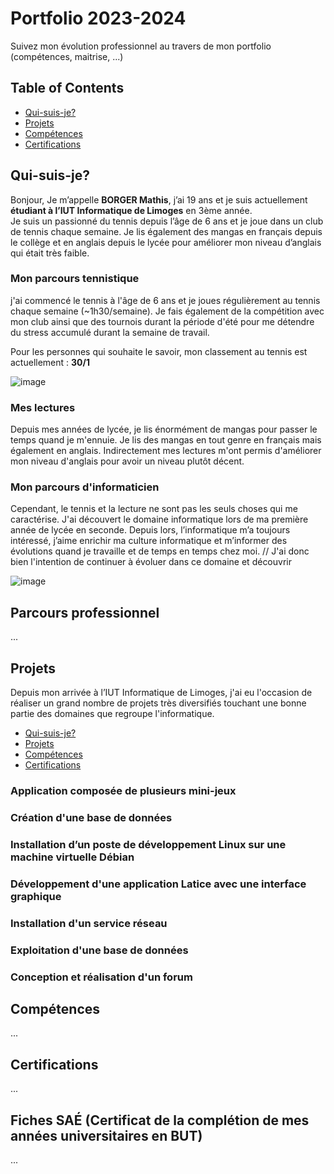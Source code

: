 # Portfolio 2023-2024
Suivez mon évolution professionnel au travers de mon portfolio (compétences, maitrise, ...)

## Table of Contents

- [Qui-suis-je?](#qui-suis-je)
- [Projets](#projets)
- [Compétences](#compétences)
- [Certifications](#certifications)

## Qui-suis-je?
Bonjour,
Je m’appelle **BORGER Mathis**, j’ai 19 ans et je suis actuellement **étudiant à l’IUT Informatique de Limoges** en 3ème année.  
Je suis un passionné du tennis depuis l’âge de 6 ans et je joue dans un club de tennis chaque semaine. Je lis également des mangas en français depuis le collège et en anglais depuis le lycée pour améliorer mon niveau d’anglais qui était très faible. 

### Mon parcours tennistique

j'ai commencé le tennis à l'âge de 6 ans et je joues régulièrement au tennis chaque semaine (~1h30/semaine). Je fais également de la compétition avec mon club ainsi que des tournois durant la période d'été pour me détendre du stress accumulé durant la semaine de travail. 

Pour les personnes qui souhaite le savoir, mon classement au tennis est actuellement : __30/1__

![image](https://github.com/MathisBorger/Portfolio/assets/102658464/4f581af0-f397-46f3-a6ef-743a9241a32b)


### Mes lectures

Depuis mes années de lycée, je lis énormément de mangas pour passer le temps quand je m'ennuie. Je lis des mangas en tout genre en français mais également en anglais. Indirectement mes lectures m'ont permis d'améliorer mon niveau d'anglais pour avoir un niveau plutôt décent.

### Mon parcours d'informaticien

Cependant, le tennis et la lecture ne sont pas les seuls choses qui me caractérise. J'ai découvert le domaine informatique lors de ma première année de lycée en seconde. Depuis lors, l’informatique m’a toujours intéressé, j’aime enrichir ma culture informatique et m’informer des évolutions quand je travaille et de temps en temps chez moi. 
// J'ai donc bien l'intention de continuer à évoluer dans ce domaine et découvrir

![image](https://github.com/MathisBorger/Portfolio/assets/102658464/be972b62-23b3-4662-8c2a-1b7c899170bb)


## Parcours professionnel
...

## Projets
Depuis mon arrivée à l’IUT Informatique de Limoges, j'ai eu l'occasion de réaliser un grand nombre de projets très diversifiés touchant une bonne partie des domaines que regroupe l'informatique.

- [Qui-suis-je?](#qui-suis-je)
- [Projets](#projets)
- [Compétences](#compétences)
- [Certifications](#certifications)

### Application composée de plusieurs mini-jeux

### Création d'une base de données

### Installation d’un poste de développement Linux sur une machine virtuelle Débian

### Développement d'une application Latice avec une interface graphique

### Installation d'un service réseau

### Exploitation d'une base de données

### Conception et réalisation d'un forum

## Compétences
...

## Certifications
...

## Fiches SAÉ (Certificat de la complétion de mes années universitaires en BUT)
...
